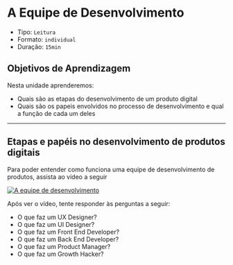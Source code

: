 # A Equipe de Desenvolvimento

* Tipo: `Leitura`
* Formato: `individual`
* Duração: `15min`

## Objetivos de Aprendizagem

Nesta unidade aprenderemos:

* Quais são as etapas do desenvolvimento de um produto digital
* Quais são os papeis envolvidos no processo de desenvolvimento
  e qual a função de cada um deles

***

## Etapas e papéis no desenvolvimento de produtos digitais

Para poder entender como funciona uma equipe de desenvolvimento
de produtos, assista ao vídeo a seguir

[![A equipe de desenvolvimento](https://lh5.googleusercontent.com/Nw1xRXhRhwllHgKL4m6xCFmPCubo7wgZ0bi7NSnRQk-FJm5AWPeJKbrF9yY3Uv8XJGbYcJhL6xDwBDkxYrf3fRjnp8__diJ8pJbnuTpD-KDTo4jXmu9QHkmjogOsOLfDpFN6AeIU9Hg)](https://www.youtube.com/watch?v=UI1pUqfKitU)

Após ver o vídeo, tente responder às perguntas a seguir:

* O que faz um UX Designer?
* O que faz um UI Designer?
* O que faz um Front End Developer?
* O que faz um Back End Developer?
* O que faz um Product Manager?
* O que faz um Growth Hacker?
